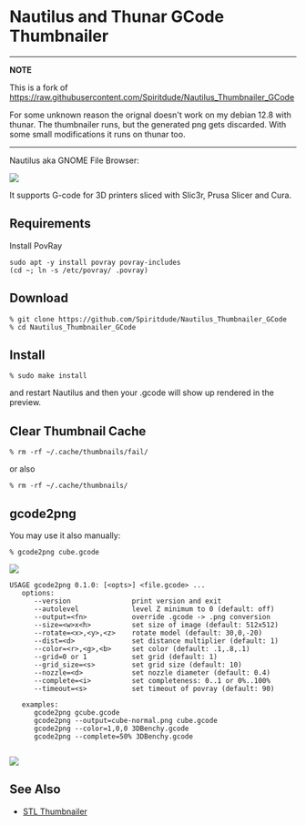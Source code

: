# Nautilus and Thunar GCode Thumbnailer

---
**NOTE**

This is a fork of https://raw.githubusercontent.com/Spiritdude/Nautilus_Thumbnailer_GCode

For some unknown reason the orignal doesn't work on my debian 12.8 with thunar. The thumbnailer runs, but the generated png gets discarded.
With some small modifications it runs on thunar too.

---

Nautilus aka GNOME File Browser:

![](https://raw.githubusercontent.com/Spiritdude/Nautilus_Thumbnailer_GCode/master/imgs/screenshot.png)

It supports G-code for 3D printers sliced with Slic3r, Prusa Slicer and Cura.

## Requirements
Install PovRay 
```
sudo apt -y install povray povray-includes
(cd ~; ln -s /etc/povray/ .povray)
```


## Download
```
% git clone https://github.com/Spiritdude/Nautilus_Thumbnailer_GCode
% cd Nautilus_Thumbnailer_GCode
```

## Install

```
% sudo make install
```

and restart Nautilus and then your .gcode will show up rendered in the preview.

## Clear Thumbnail Cache
```
% rm -rf ~/.cache/thumbnails/fail/
```
or also 
```
% rm -rf ~/.cache/thumbnails/
```

## gcode2png
You may use it also manually:
```
% gcode2png cube.gcode
```

![](https://raw.githubusercontent.com/Spiritdude/Nautilus_Thumbnailer_GCode/master/imgs/cube.png)

```
USAGE gcode2png 0.1.0: [<opts>] <file.gcode> ... 
   options:
      --version               print version and exit
      --autolevel             level Z minimum to 0 (default: off)
      --output=<fn>           override .gcode -> .png conversion
      --size=<w>x<h>          set size of image (default: 512x512)
      --rotate=<x>,<y>,<z>    rotate model (default: 30,0,-20)
      --dist=<d>              set distance multiplier (default: 1)
      --color=<r>,<g>,<b>     set color (default: .1,.8,.1)
      --grid=0 or 1           set grid (default: 1)
      --grid_size=<s>         set grid size (default: 10)
      --nozzle=<d>            set nozzle diameter (default: 0.4)
      --complete=<i>          set completeness: 0..1 or 0%..100%
      --timeout=<s>           set timeout of povray (default: 90)
      
   examples:
      gcode2png gcube.gcode
      gcode2png --output=cube-normal.png cube.gcode
      gcode2png --color=1,0,0 3DBenchy.gcode
      gcode2png --complete=50% 3DBenchy.gcode
      
```

![](https://raw.githubusercontent.com/Spiritdude/Nautilus_Thumbnailer_GCode/master/imgs/3DBenchy.png)

## See Also
- [STL Thumbnailer](https://github.com/Spiritdude/Nautilus_Thumbnailer_STL)

